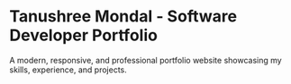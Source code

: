 # Tanushree Mondal - Software Developer Portfolio

A modern, responsive, and professional portfolio website showcasing my skills, experience, and projects.
